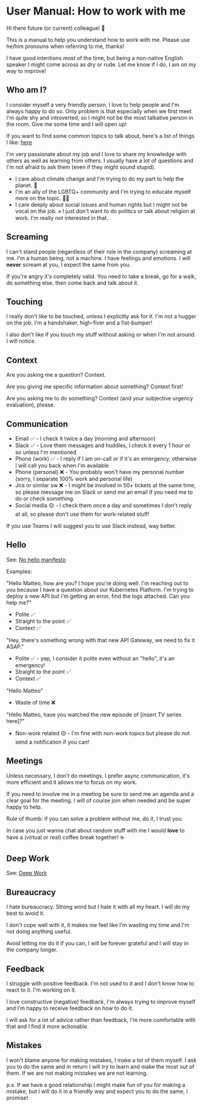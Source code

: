 # User Manual: How to work with me

Hi there future (or current) colleague! 👋

This is a manual to help you understand how to work with me.
Please use he/him pronouns when referring to me, thanks!

I have good intentions most of the time, but being a non-native English speaker I might come across as dry or rude. Let me know if I do, I am on my way to improve!

## Who am I?

I consider myself a very friendly person, I love to help people and I'm always happy to do so.
Only problem is that especially when we first meet I'm quite shy and introverted, so I might not be the most talkative person in the room. Give me some time and I will open up!

If you want to find some common topics to talk about, here's a list of things I like: [here](extra.md)

I'm very passionate about my job and I love to share my knowledge with others as well as learning from others. I usually have a lot of questions and I'm not afraid to ask them (even if they might sound stupid).

- I care about climate change and I'm trying to do my part to help the planet. 🌱
- I'm an ally of the LGBTQ+ community and I'm trying to educate myself more on the topic. 🏳️‍🌈
- I care deeply about social issues and human rights but I might not be vocal on the job. ✊
I just don't want to do politics or talk about religion at work. I'm really not interested in that.

## Screaming

I can't stand people (regardless of their role in the company) screaming at me. I'm a human being, not a machine. I have feelings and emotions.
I will **never** scream at you, I expect the same from you.

If you're angry it's completely valid. You need to take a break, go for a walk, do something else, then come back and talk about it.

## Touching 

I really don't like to be touched, unless I explicitly ask for it. 
I'm not a hugger on the job. I'm a handshaker, high-fiver and a fist-bumper!

I also don't like if you touch my stuff without asking or when I'm not around. I will notice.

## Context

Are you asking me a question? Context.

Are you giving me specific information about something? Context first!

Are you asking me to do something? Context (and your subjective urgency evaluation), please.

## Communication

- Email ✅ - I check it twice a day (morning and afternoon)
- Slack ✅ - Love them messages and huddles, I check it every 1 hour or so unless I'm mentioned
- Phone (work) ✅ - I reply if I am on-call or if it's an emergency, otherwise I will call you back when I'm available
- Phone (personal) ❌ - You probably won't have my personal number (sorry, I separate 100% work and personal life)
- Jira or similar sw ❌ - I might be involved in 50+ tickets at the same time, so please message me on Slack or send me an email if you need me to do or check something.
- Social media 🟡 - I check them once a day and sometimes I don't reply at all, so please don't use them for work-related stuff!

If you use Teams I will suggest you to use Slack instead, way better.

## Hello

See: [No hello manifesto](https://nohello.net/en)

Examples:

"Hello Matteo, how are you? I hope you're doing well. I'm reaching out to you because I have a question about our Kubernetes Platform. I'm trying to deploy a new API but I'm getting an error, find the logs attached. Can you help me?"

- Polite ✅
- Straight to the point ✅
- Context ✅

"Hey, there's something wrong with that new API Gateway, we need to fix it ASAP."

- Polite ✅ - yep, I consider it polite even without an "hello", it's an emergency!
- Straight to the point ✅
- Context ✅

"Hello Matteo"

- Waste of time ❌

"Hello Matteo, have you watched the new episode of [insert TV series here]?"

- Non-work related 🟡 - I'm fine with non-work topics but please do not send a notification if you can!

## Meetings

Unless necessary, I don't do meetings. I prefer async communication, it's more efficient and it allows me to focus on my work.

If you need to involve me in a meeting be sure to send me an agenda and a clear goal for the meeting.
I will of course join when needed and be super happy to help.

Rule of thumb: if you can solve a problem without me, do it, I trust you.

In case you just wanna chat about random stuff with me I would **love** to have a (virtual or real) coffee break together! ☕

## Deep Work

See: [Deep Work](files/deep-work.pdf)

## Bureaucracy

I hate bureaucracy. Strong word but I hate it with all my heart. I will do my best to avoid it.

I don't cope well with it, it makes me feel like I'm wasting my time and I'm not doing anything useful.

Avoid letting me do it if you can, I will be forever grateful and I will stay in the company longer.

## Feedback

I struggle with positive feedback. I'm not used to it and I don't know how to react to it. I'm working on it.

I love constructive (negative) feedback, I'm always trying to improve myself and I'm happy to receive feedback on how to do it.

I will ask for a lot of advice rather than feedback, I'm more comfortable with that and I find it more actionable.

## Mistakes

I won't blame anyone for making mistakes, I make a lot of them myself. I ask you to do the same and in return I will try to learn and make the most out of them. If we are not making mistakes we are not learning.

p.s. If we have a good relationship I might make fun of you for making a mistake, but I will do it in a friendly way and expect you to do the same, I promise!
